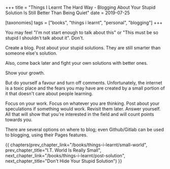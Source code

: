 +++
title = "Things I Learnt The Hard Way - Blogging About Your Stupid Solution Is Still Better Than Being Quiet"
date = 2019-07-25

[taxonomies]
tags = ["books", "things i learnt", "personal", "blogging"]
+++

You may feel "I'm not start enough to talk about this" or "This must be so
stupid I shouldn't talk about it". Don't.

<!-- more -->

Create a blog. Post about your stupid solutions. They are still smarter than
someone else's solution.

Also, come back later and fight your own solutions with better ones.

Show your growth.

But do yourself a favour and turn off comments. Unfortunately, the internet is
a toxic place and the fears you may have are created by a small portion of it
that doesn't care about people learning.

Focus on your work. Focus on whatever you are thinking. Post about your
speculations if something would work. Revisit them later. Answer yourself. All
that will show that you're interested in the field and will count points
towards you.

There are several options on where to blog; even Github/Gitlab can be used to
blogging, using their Pages features.

{{ chapters(prev_chapter_link="/books/things-i-learnt/small-world", prev_chapter_title="I.T. World Is Really Small", next_chapter_link="/books/things-i-learnt/post-solution", next_chapter_title="Don't Hide Your Stupid Solution") }}
